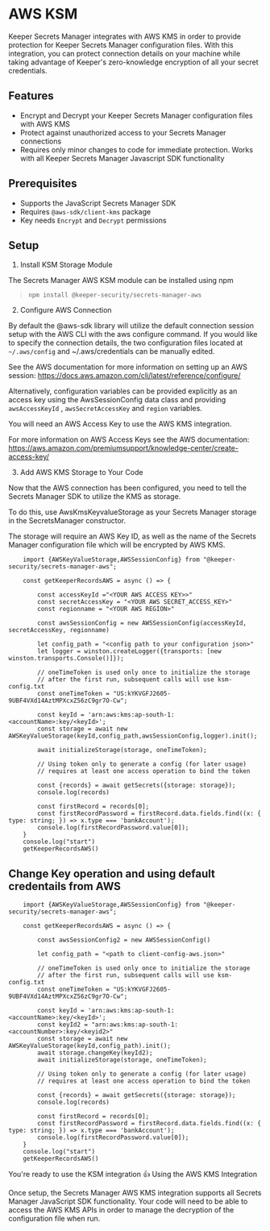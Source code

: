 # AWS KSM
Keeper Secrets Manager integrates with AWS KMS in order to provide protection for Keeper Secrets Manager configuration files.  With this integration, you can protect connection details on your machine while taking advantage of Keeper's zero-knowledge encryption of all your secret credentials.

## Features
* Encrypt and Decrypt your Keeper Secrets Manager configuration files with AWS KMS
* Protect against unauthorized access to your Secrets Manager connections
* Requires only minor changes to code for immediate protection.  Works with all Keeper Secrets Manager Javascript SDK functionality

## Prerequisites
* Supports the JavaScript Secrets Manager SDK
* Requires `@aws-sdk/client-kms` package
* Key needs `Encrypt` and `Decrypt` permissions

## Setup

1. Install KSM Storage Module

The Secrets Manager AWS KSM module can be installed using npm

> `npm install @keeper-security/secrets-manager-aws`

2. Configure AWS Connection

By default the @aws-sdk library will utilize the default connection session setup with the AWS CLI with the aws configure command.  If you would like to specify the connection details, the two configuration files located at `~/.aws/config` and ~/.aws/credentials can be manually edited.

See the AWS documentation for more information on setting up an AWS session: https://docs.aws.amazon.com/cli/latest/reference/configure/

Alternatively, configuration variables can be provided explicitly as an access key using the AwsSessionConfig data class and providing  `awsAccessKeyId` , `awsSecretAccessKey` and  `region` variables.

You will need an AWS Access Key to use the AWS KMS integration.

For more information on AWS Access Keys see the AWS documentation: https://aws.amazon.com/premiumsupport/knowledge-center/create-access-key/

3. Add AWS KMS Storage to Your Code

Now that the AWS connection has been configured, you need to tell the Secrets Manager SDK to utilize the KMS as storage.

To do this, use AwsKmsKeyvalueStorage as your Secrets Manager storage in the SecretsManager constructor.

The storage will require an AWS Key ID, as well as the name of the Secrets Manager configuration file which will be encrypted by AWS KMS.
```
    import {AWSKeyValueStorage,AWSSessionConfig} from "@keeper-security/secrets-manager-aws";

    const getKeeperRecordsAWS = async () => {

        const accessKeyId ="<YOUR AWS ACCESS KEY>>"
        const secretAccessKey = "<YOUR AWS SECRET_ACCESS_KEY>"
        const regionname = "<YOUR AWS REGION>"
    
        const awsSessionConfig = new AWSSessionConfig(accessKeyId, secretAccessKey, regionname)
    
        let config_path = "<config path to your configuration json>"
        let logger = winston.createLogger({transports: [new winston.transports.Console()]});
        
        // oneTimeToken is used only once to initialize the storage
        // after the first run, subsequent calls will use ksm-config.txt
        const oneTimeToken = "US:kYKVGFJ2605-9UBF4VXd14AztMPXcxZ56zC9gr7O-Cw";
        
        const keyId = 'arn:aws:kms:ap-south-1:<accountName>:key/<keyId>';
        const storage = await new AWSKeyValueStorage(keyId,config_path,awsSessionConfig,logger).init();
        
        await initializeStorage(storage, oneTimeToken);
        
        // Using token only to generate a config (for later usage)
        // requires at least one access operation to bind the token
        
        const {records} = await getSecrets({storage: storage});
        console.log(records)
    
        const firstRecord = records[0];
        const firstRecordPassword = firstRecord.data.fields.find((x: { type: string; }) => x.type === 'bankAccount');
        console.log(firstRecordPassword.value[0]);
    }
    console.log("start")
    getKeeperRecordsAWS()
```

## Change Key operation and using default credentails from AWS
```
    import {AWSKeyValueStorage,AWSSessionConfig} from "@keeper-security/secrets-manager-aws";

    const getKeeperRecordsAWS = async () => {

        const awsSessionConfig2 = new AWSSessionConfig()
    
        let config_path = "<path to client-config-aws.json>"
        
        // oneTimeToken is used only once to initialize the storage
        // after the first run, subsequent calls will use ksm-config.txt
        const oneTimeToken = "US:kYKVGFJ2605-9UBF4VXd14AztMPXcxZ56zC9gr7O-Cw";
        
        const keyId = 'arn:aws:kms:ap-south-1:<accountName>:key/<keyId>';
        const keyId2 = "arn:aws:kms:ap-south-1:<accountNumber>:key/<keyid2>"
        const storage = await new AWSKeyValueStorage(keyId,config_path).init();
        await storage.changeKey(keyId2);
        await initializeStorage(storage, oneTimeToken);
        
        // Using token only to generate a config (for later usage)
        // requires at least one access operation to bind the token
        
        const {records} = await getSecrets({storage: storage});
        console.log(records)
    
        const firstRecord = records[0];
        const firstRecordPassword = firstRecord.data.fields.find((x: { type: string; }) => x.type === 'bankAccount');
        console.log(firstRecordPassword.value[0]);
    }
    console.log("start")
    getKeeperRecordsAWS()
```

You're ready to use the KSM integration 👍
Using the AWS KMS Integration

Once setup, the Secrets Manager AWS KMS integration supports all Secrets Manager JavaScript SDK functionality.  Your code will need to be able to access the AWS KMS APIs in order to manage the decryption of the configuration file when run. 